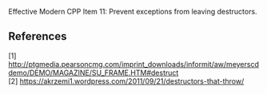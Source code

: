 Effective Modern CPP Item 11: Prevent exceptions from leaving destructors.  

## References
[1] http://ptgmedia.pearsoncmg.com/imprint_downloads/informit/aw/meyerscddemo/DEMO/MAGAZINE/SU_FRAME.HTM#destruct  
[2] https://akrzemi1.wordpress.com/2011/09/21/destructors-that-throw/  
